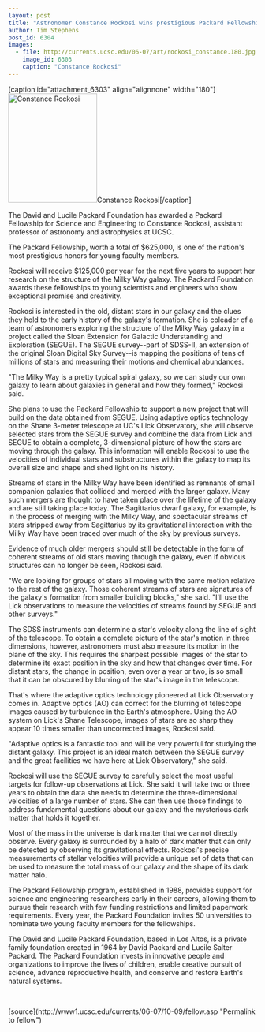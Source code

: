 ```yaml
---
layout: post
title: "Astronomer Constance Rockosi wins prestigious Packard Fellowship"
author: Tim Stephens
post_id: 6304
images:
  - file: http://currents.ucsc.edu/06-07/art/rockosi_constance.180.jpg
    image_id: 6303
    caption: "Constance Rockosi"
---
```


[caption id="attachment_6303" align="alignnone" width="180"]<a href="http://localhost/mysite/wp-content/uploads/2006/10/rockosi_constance.180.jpg"><img class="size-full wp-image-6303" src="http://localhost/mysite/wp-content/uploads/2006/10/rockosi_constance.180.jpg" alt="Constance Rockosi" width="180" height="221" /></a>Constance Rockosi[/caption]
<a name="content" id="content"></a>
<p>
  The David and Lucile Packard Foundation has awarded a Packard Fellowship for Science and Engineering to Constance Rockosi, assistant professor of astronomy and astrophysics at UCSC.
</p>
<p>
  The Packard Fellowship, worth a total of $625,000, is one of the nation's most prestigious honors for young faculty members.
</p>
<p>
  Rockosi will receive $125,000 per year for the next five years to support her research on the structure of the Milky Way galaxy. The Packard Foundation awards these fellowships to young scientists and engineers who show exceptional promise and creativity.
</p>
<p>
  Rockosi is interested in the old, distant stars in our galaxy and the clues they hold to the early history of the galaxy's formation. She is coleader of a team of astronomers exploring the structure of the Milky Way galaxy in a project called the Sloan Extension for Galactic Understanding and Exploration (SEGUE). The SEGUE survey--part of SDSS-II, an extension of the original Sloan Digital Sky Survey--is mapping the positions of tens of millions of stars and measuring their motions and chemical abundances.
</p>
<p>
  "The Milky Way is a pretty typical spiral galaxy, so we can study our own galaxy to learn about galaxies in general and how they formed," Rockosi said.
</p>
<p>
  She plans to use the Packard Fellowship to support a new project that will build on the data obtained from SEGUE. Using adaptive optics technology on the Shane 3-meter telescope at UC's Lick Observatory, she will observe selected stars from the SEGUE survey and combine the data from Lick and SEGUE to obtain a complete, 3-dimensional picture of how the stars are moving through the galaxy. This information will enable Rockosi to use the velocities of individual stars and substructures within the galaxy to map its overall size and shape and shed light on its history.
</p>
<p>
  Streams of stars in the Milky Way have been identified as remnants of small companion galaxies that collided and merged with the larger galaxy. Many such mergers are thought to have taken place over the lifetime of the galaxy and are still taking place today. The Sagittarius dwarf galaxy, for example, is in the process of merging with the Milky Way, and spectacular streams of stars stripped away from Sagittarius by its gravitational interaction with the Milky Way have been traced over much of the sky by previous surveys.
</p>
<p>
  Evidence of much older mergers should still be detectable in the form of coherent streams of old stars moving through the galaxy, even if obvious structures can no longer be seen, Rockosi said.
</p>
<p>
  "We are looking for groups of stars all moving with the same motion relative to the rest of the galaxy. Those coherent streams of stars are signatures of the galaxy's formation from smaller building blocks," she said. "I'll use the Lick observations to measure the velocities of streams found by SEGUE and other surveys."
</p>
<p>
  The SDSS instruments can determine a star's velocity along the line of sight of the telescope. To obtain a complete picture of the star's motion in three dimensions, however, astronomers must also measure its motion in the plane of the sky. This requires the sharpest possible images of the star to determine its exact position in the sky and how that changes over time. For distant stars, the change in position, even over a year or two, is so small that it can be obscured by blurring of the star's image in the telescope.
</p>
<p>
  That's where the adaptive optics technology pioneered at Lick Observatory comes in. Adaptive optics (AO) can correct for the blurring of telescope images caused by turbulence in the Earth's atmosphere. Using the AO system on Lick's Shane Telescope, images of stars are so sharp they appear 10 times smaller than uncorrected images, Rockosi said.
</p>
<p>
  "Adaptive optics is a fantastic tool and will be very powerful for studying the distant galaxy. This project is an ideal match between the SEGUE survey and the great facilities we have here at Lick Observatory," she said.
</p>
<p>
  Rockosi will use the SEGUE survey to carefully select the most useful targets for follow-up observations at Lick. She said it will take two or three years to obtain the data she needs to determine the three-dimensional velocities of a large number of stars. She can then use those findings to address fundamental questions about our galaxy and the mysterious dark matter that holds it together.
</p>
<p>
  Most of the mass in the universe is dark matter that we cannot directly observe. Every galaxy is surrounded by a halo of dark matter that can only be detected by observing its gravitational effects. Rockosi's precise measurements of stellar velocities will provide a unique set of data that can be used to measure the total mass of our galaxy and the shape of its dark matter halo.
</p>
<p>
  The Packard Fellowship program, established in 1988, provides support for science and engineering researchers early in their careers, allowing them to pursue their research with few funding restrictions and limited paperwork requirements. Every year, the Packard Foundation invites 50 universities to nominate two young faculty members for the fellowships.
</p>
<p>
  The David and Lucile Packard Foundation, based in Los Altos, is a private family foundation created in 1964 by David Packard and Lucile Salter Packard. The Packard Foundation invests in innovative people and organizations to improve the lives of children, enable creative pursuit of science, advance reproductive health, and conserve and restore Earth's natural systems.
</p>
<p>
  <br>
</p>
[source](http://www1.ucsc.edu/currents/06-07/10-09/fellow.asp "Permalink to fellow")
